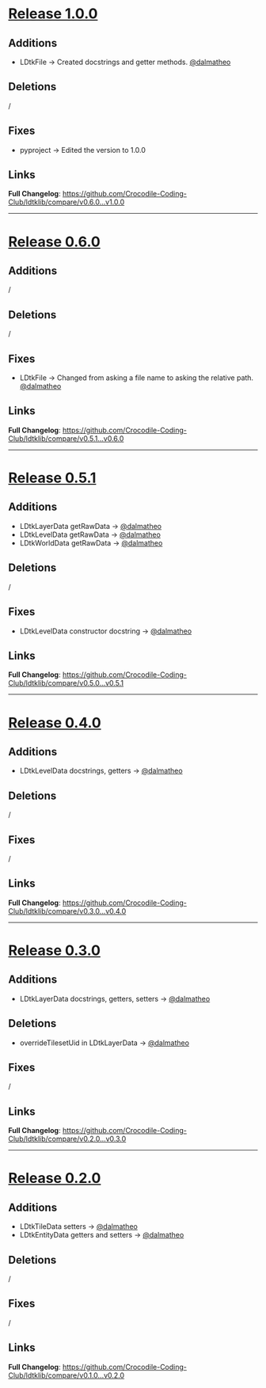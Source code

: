 # [Release 1.0.0](https://github.com/Crocodile-Coding-Club/ldtklib/releases/tag/v1.0.0)

## Additions

* LDtkFile -> Created docstrings and getter methods. [@dalmatheo](https://github.com/dalmatheo)

## Deletions

/

## Fixes

* pyproject -> Edited the version to 1.0.0

## Links

**Full Changelog**: https://github.com/Crocodile-Coding-Club/ldtklib/compare/v0.6.0...v1.0.0
___
# [Release 0.6.0](https://github.com/Crocodile-Coding-Club/ldtklib/releases/tag/v0.6.0)

## Additions

/

## Deletions

/

## Fixes

* LDtkFile -> Changed from asking a file name to asking the relative path. [@dalmatheo](https://github.com/dalmatheo)

## Links

**Full Changelog**: https://github.com/Crocodile-Coding-Club/ldtklib/compare/v0.5.1...v0.6.0
___
# [Release 0.5.1](https://github.com/Crocodile-Coding-Club/ldtklib/releases/tag/v0.5.1)

## Additions

* LDtkLayerData getRawData -> [@dalmatheo](https://github.com/dalmatheo)
* LDtkLevelData getRawData -> [@dalmatheo](https://github.com/dalmatheo)
* LDtkWorldData getRawData -> [@dalmatheo](https://github.com/dalmatheo)

## Deletions

/

## Fixes

* LDtkLevelData constructor docstring -> [@dalmatheo](https://github.com/dalmatheo)

## Links

**Full Changelog**: https://github.com/Crocodile-Coding-Club/ldtklib/compare/v0.5.0...v0.5.1
___
# [Release 0.4.0](https://github.com/Crocodile-Coding-Club/ldtklib/releases/tag/v0.4.0)

## Additions

* LDtkLevelData docstrings, getters -> [@dalmatheo](https://github.com/dalmatheo)

## Deletions

/

## Fixes

/

## Links

**Full Changelog**: https://github.com/Crocodile-Coding-Club/ldtklib/compare/v0.3.0...v0.4.0
___
# [Release 0.3.0](https://github.com/Crocodile-Coding-Club/ldtklib/releases/tag/v0.4.0)

## Additions

* LDtkLayerData docstrings, getters, setters -> [@dalmatheo](https://github.com/dalmatheo)

## Deletions

* overrideTilesetUid in LDtkLayerData -> [@dalmatheo](https://github.com/dalmatheo)

## Fixes

/

## Links

**Full Changelog**: https://github.com/Crocodile-Coding-Club/ldtklib/compare/v0.2.0...v0.3.0
___
# [Release 0.2.0](https://github.com/Crocodile-Coding-Club/ldtklib/releases/tag/v0.2.0)

## Additions

* LDtkTileData setters -> [@dalmatheo](https://github.com/dalmatheo)
* LDtkEntityData getters and setters -> [@dalmatheo](https://github.com/dalmatheo)

## Deletions

/

## Fixes

/

## Links

**Full Changelog**: https://github.com/Crocodile-Coding-Club/ldtklib/compare/v0.1.0...v0.2.0